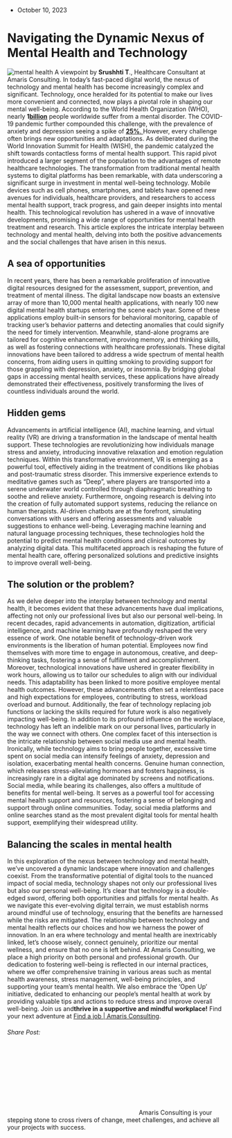 * October 10, 2023


# Navigating the Dynamic Nexus of Mental Health and Technology
![mental health](https://amaris.com/wp-content/uploads/2023/12/Navigating-1024x724.webp)
A viewpoint by **Srushhti T**., Healthcare Consultant at Amaris Consulting.
In today’s fast-paced digital world, the nexus of technology and mental health has become increasingly complex and significant. Technology, once heralded for its potential to make our lives more convenient and connected, now plays a pivotal role in shaping our mental well-being.
According to the World Health Organization (WHO), nearly **1[billion](https://news.un.org/en/story/2022/06/1120682)** people worldwide suffer from a mental disorder. The COVID-19 pandemic further compounded this challenge, with the prevalence of anxiety and depression seeing a spike of [**25%**](https://www.who.int/news/item/02-03-2022-covid-19-pandemic-triggers-25-increase-in-prevalence-of-anxiety-and-depression-worldwide#:~:text=COVID%2D19%20pandemic%20triggers%2025,of%20anxiety%20and%20depression%20worldwide)[. ](https://www.who.int/news/item/02-03-2022-covid-19-pandemic-triggers-25-increase-in-prevalence-of-anxiety-and-depression-worldwide#:~:text=COVID%2D19%20pandemic%20triggers%2025,of%20anxiety%20and%20depression%20worldwide) However, every challenge often brings new opportunities and adaptations. As deliberated during the World Innovation Summit for Health (WISH), the pandemic catalyzed the shift towards contactless forms of mental health support. This rapid pivot introduced a larger segment of the population to the advantages of remote healthcare technologies. The transformation from traditional mental health systems to digital platforms has been remarkable, with data underscoring a significant surge in investment in mental well-being technology.
Mobile devices such as cell phones, smartphones, and tablets have opened new avenues for individuals, healthcare providers, and researchers to access mental health support, track progress, and gain deeper insights into mental health. This technological revolution has ushered in a wave of innovative developments, promising a wide range of opportunities for mental health treatment and research.
This article explores the intricate interplay between technology and mental health, delving into both the positive advancements and the social challenges that have arisen in this nexus.
## **A sea of opportunities**
In recent years, there has been a remarkable proliferation of innovative digital resources designed for the assessment, support, prevention, and treatment of mental illness. The digital landscape now boasts an extensive array of more than 10,000 mental health applications, with nearly 100 new digital mental health startups entering the scene each year.
Some of these applications employ built-in sensors for behavioral monitoring, capable of tracking user’s behavior patterns and detecting anomalies that could signify the need for timely intervention. Meanwhile, stand-alone programs are tailored for cognitive enhancement, improving memory, and thinking skills, as well as fostering connections with healthcare professionals.
These digital innovations have been tailored to address a wide spectrum of mental health concerns, from aiding users in quitting smoking to providing support for those grappling with depression, anxiety, or insomnia. By bridging global gaps in accessing mental health services, these applications have already demonstrated their effectiveness, positively transforming the lives of countless individuals around the world.
## **Hidden gems**
Advancements in artificial intelligence (AI), machine learning, and virtual reality (VR) are driving a transformation in the landscape of mental health support. These technologies are revolutionizing how individuals manage stress and anxiety, introducing innovative relaxation and emotion regulation techniques.
Within this transformative environment, VR is emerging as a powerful tool, effectively aiding in the treatment of conditions like phobias and post-traumatic stress disorder. This immersive experience extends to meditative games such as “Deep”, where players are transported into a serene underwater world controlled through diaphragmatic breathing to soothe and relieve anxiety.
Furthermore, ongoing research is delving into the creation of fully automated support systems, reducing the reliance on human therapists. AI-driven chatbots are at the forefront, simulating conversations with users and offering assessments and valuable suggestions to enhance well-being.
Leveraging machine learning and natural language processing techniques, these technologies hold the potential to predict mental health conditions and clinical outcomes by analyzing digital data. This multifaceted approach is reshaping the future of mental health care, offering personalized solutions and predictive insights to improve overall well-being.
## **The solution or the problem?**
As we delve deeper into the interplay between technology and mental health, it becomes evident that these advancements have dual implications, affecting not only our professional lives but also our personal well-being.
In recent decades, rapid advancements in automation, digitization, artificial intelligence, and machine learning have profoundly reshaped the very essence of work. One notable benefit of technology-driven work environments is the liberation of human potential. Employees now find themselves with more time to engage in autonomous, creative, and deep-thinking tasks, fostering a sense of fulfillment and accomplishment. Moreover, technological innovations have ushered in greater flexibility in work hours, allowing us to tailor our schedules to align with our individual needs. This adaptability has been linked to more positive employee mental health outcomes.
However, these advancements often set a relentless pace and high expectations for employees, contributing to stress, workload overload and burnout. Additionally, the fear of technology replacing job functions or lacking the skills required for future work is also negatively impacting well-being.
In addition to its profound influence on the workplace, technology has left an indelible mark on our personal lives, particularly in the way we connect with others. One complex facet of this intersection is the intricate relationship between social media use and mental health.
Ironically, while technology aims to bring people together, excessive time spent on social media can intensify feelings of anxiety, depression and isolation, exacerbating mental health concerns. Genuine human connection, which releases stress-alleviating hormones and fosters happiness, is increasingly rare in a digital age dominated by screens and notifications.
Social media, while bearing its challenges, also offers a multitude of benefits for mental well-being. It serves as a powerful tool for accessing mental health support and resources, fostering a sense of belonging and support through online communities. Today, social media platforms and online searches stand as the most prevalent digital tools for mental health support, exemplifying their widespread utility.
## **Balancing the scales** in mental health
In this exploration of the nexus between technology and mental health, we’ve uncovered a dynamic landscape where innovation and challenges coexist. From the transformative potential of digital tools to the nuanced impact of social media, technology shapes not only our professional lives but also our personal well-being. It’s clear that technology is a double-edged sword, offering both opportunities and pitfalls for mental health.
As we navigate this ever-evolving digital terrain, we must establish norms around mindful use of technology, ensuring that the benefits are harnessed while the risks are mitigated.
The relationship between technology and mental health reflects our choices and how we harness the power of innovation. In an era where technology and mental health are inextricably linked, let’s choose wisely, connect genuinely, prioritize our mental wellness, and ensure that no one is left behind.
At Amaris Consulting, we place a high priority on both personal and professional growth. Our dedication to fostering well-being is reflected in our internal practices, where we offer comprehensive training in various areas such as mental health awareness, stress management, well-being principles, and supporting your team’s mental health. We also embrace the ‘Open Up’ initiative, dedicated to enhancing our people’s mental health at work by providing valuable tips and actions to reduce stress and improve overall well-being.
Join us and**thrive in a supportive and mindful workplace!** Find your next adventure at [Find a job | Amaris Consulting](https://careers.amaris.com/jobs).
###### Share Post:
![Amaris Logo](data:image/svg+xml,%3Csvg%20xmlns='http://www.w3.org/2000/svg'%20viewBox='0%200%200%200'%3E%3C/svg%3E)
Amaris Consulting is your stepping stone to cross rivers of change, meet challenges, and achieve all your projects with success.

